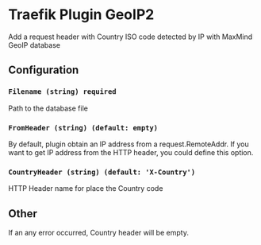 # Traefik Plugin GeoIP2

Add a request header with Country ISO code detected by IP with MaxMind GeoIP database 

## Configuration

### `Filename (string) required`

Path to the database file

### `FromHeader (string) (default: empty)`

By default, plugin obtain an IP address from a request.RemoteAddr.
If you want to get IP address from the HTTP header, you could define this option.

### `CountryHeader (string) (default: 'X-Country')`

HTTP Header name for place the Country code

## Other

If an any error occurred, Country header will be empty. 



